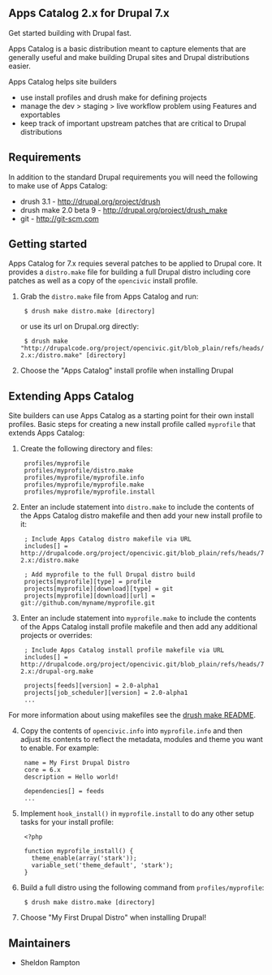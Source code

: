 Apps Catalog 2.x for Drupal 7.x
----------------------------
Get started building with Drupal fast.

Apps Catalog is a basic distribution meant to capture elements that are generally
useful and make building Drupal sites and Drupal distributions easier.

Apps Catalog helps site builders

- use install profiles and drush make for defining projects
- manage the dev > staging > live workflow problem using Features and
  exportables
- keep track of important upstream patches that are critical to Drupal
  distributions


Requirements
------------
In addition to the standard Drupal requirements you will need the following to
make use of Apps Catalog:

- drush 3.1 - http://drupal.org/project/drush
- drush make 2.0 beta 9 - http://drupal.org/project/drush_make
- git - http://git-scm.com


Getting started
---------------
Apps Catalog for 7.x requies several patches to be applied to Drupal core. It
provides a `distro.make` file for building a full Drupal distro including core
patches as well as a copy of the `opencivic` install profile.

1. Grab the `distro.make` file from Apps Catalog and run:

        $ drush make distro.make [directory]

   or use its url on Drupal.org directly:

        $ drush make "http://drupalcode.org/project/opencivic.git/blob_plain/refs/heads/7.x-2.x:/distro.make" [directory]

2. Choose the "Apps Catalog" install profile when installing Drupal


Extending Apps Catalog
-------------------
Site builders can use Apps Catalog as a starting point for their own install
profiles. Basic steps for creating a new install profile called `myprofile` that
extends Apps Catalog:

1. Create the following directory and files:

        profiles/myprofile
        profiles/myprofile/distro.make
        profiles/myprofile/myprofile.info
        profiles/myprofile/myprofile.make
        profiles/myprofile/myprofile.install

2. Enter an include statement into `distro.make` to include the contents of the
  Apps Catalog distro makefile and then add your new install profile to it:

        ; Include Apps Catalog distro makefile via URL
        includes[] = http://drupalcode.org/project/opencivic.git/blob_plain/refs/heads/7.x-2.x:/distro.make

        ; Add myprofile to the full Drupal distro build
        projects[myprofile][type] = profile
        projects[myprofile][download][type] = git
        projects[myprofile][download][url] = git://github.com/myname/myprofile.git

3. Enter an include statement into `myprofile.make` to include the contents of
  the Apps Catalog install profile makefile and then add any additional projects
  or overrides:

        ; Include Apps Catalog install profile makefile via URL
        includes[] = http://drupalcode.org/project/opencivic.git/blob_plain/refs/heads/7.x-2.x:/drupal-org.make

        projects[feeds][version] = 2.0-alpha1
        projects[job_scheduler][version] = 2.0-alpha1
        ...

  For more information about using makefiles see the [drush make README][1].

4. Copy the contents of `opencivic.info` into `myprofile.info` and then adjust
  its contents to reflect the metadata, modules and theme you want to enable.
  For example:

        name = My First Drupal Distro
        core = 6.x
        description = Hello world!

        dependencies[] = feeds
        ...

5. Implement `hook_install()` in `myprofile.install` to do any other setup
  tasks for your install profile:

        <?php

        function myprofile_install() {
          theme_enable(array('stark'));
          variable_set('theme_default', 'stark');
        }

6. Build a full distro using the following command from `profiles/myprofile`:

        $ drush make distro.make [directory]

7. Choose "My First Drupal Distro" when installing Drupal!


Maintainers
-----------
- Sheldon Rampton


[1]: http://drupalcode.org/project/drush_make.git/blob_plain/refs/heads/6.x-2.x:/README.txt
